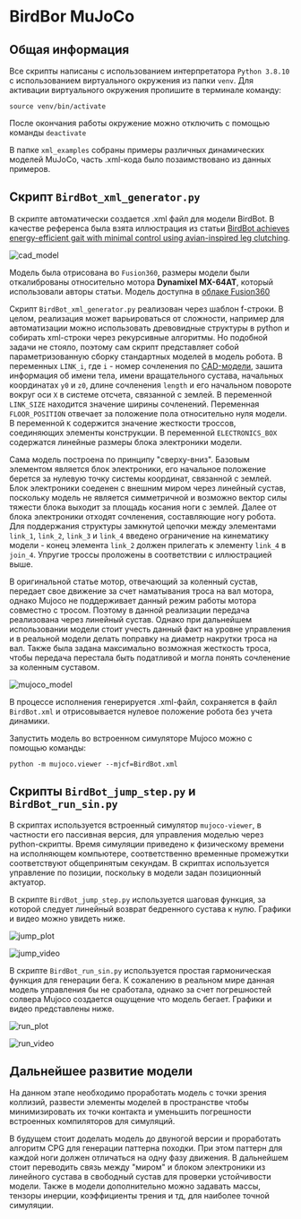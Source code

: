 # BirdBor MuJoCo
## Общая информация
Все скрипты написаны с использованием интерпретатора `Python 3.8.10` с использованием виртуального окружения из папки `venv`. Для активации виртуального окружения пропишите в терминале команду:
```
source venv/bin/activate
```
После окончания работы окружение можно отключить с помощью команды `deactivate`

В папке `xml_examples` собраны примеры различных динамических моделей MuJoCo, часть .xml-кода было позаимствовано из данных примеров. 

## Скрипт `BirdBot_xml_generator.py`
В скрипте автоматически создается .xml файл для модели BirdBot. В качестве референса была взята иллюстрация из статьи [BirdBot achieves energy-efficient gait with minimal control using avian-inspired leg clutching](./BirdBot_paper.pdf).

![cad_model](./media/cad_model.JPEG)

Модель была отрисована во `Fusion360`, размеры модели были откалиброваны относительно мотора **Dynamixel MX-64AT**, который использовали авторы статьи. Модель доступна в [облаке Fusion360](https://a360.co/47Tu9Hj)

Скрипт `BirdBot_xml_generator.py` реализован через шаблон f-строки. В целом, реализация может варьироваться от сложности, например для автоматизации можно использовать древовидные структуры в python и собирать xml-строки через рекурсивные алгоритмы. Но подобной задачи не стояло, поэтому сам скрипт представляет собой параметризованную сборку стандартных моделей в модель робота. В переменных `LINK_i`, где `i` - номер сочленения по [CAD-модели](https://a360.co/47Tu9Hj), зашита информация об имени тела, имени вращательного сустава, начальных координатах `y0` и `z0`, длине сочленения `length` и его начальном повороте вокруг оси `X` в системе отсчета, связанной с землей. В переменной `LINK_SIZE` находится значение ширины сочленений. Переменная `FLOOR_POSITION` отвечает за положение пола относительно нуля модели. В переменной `K` содержится значение жесткости троссов, соединяющих элементы конструкции. В переменной `ELECTRONICS_BOX` содержатся линейные размеры блока электроники модели.

Сама модель построена по принципу "сверху-вниз". Базовым элементом является блок электроники, его начальное положение берется за нулевую точку системы координат, связанной с землей. Блок электроники соеденен с внешним миром через линейный сустав, поскольку модель не является симметричной и возможно вектор силы тяжести блока выходит за площадь косания ноги с землей. Далее от блока электроники отходят сочленения, составляющие ногу робота. Для поддержания структуры замкнутой цепочки между элементами `link_1`, `link_2`, `link_3` и `link_4` введено ограничение на кинематику модели - конец элемента `link_2` должен прилегать к элементу `link_4` в `join_4`. Упругие троссы проложены в соответствии с иллюстрацией выше.

В оригинальной статье мотор, отвечающий за коленный сустав, передает свое движение за счет наматывания троса на вал мотора, однако Mujoco не поддерживает данный режим работы мотора совместно с тросом. Поэтому в данной реализации передача реализована через линейный сустав. Однако при дальнейшем использовании модели стоит учесть данный факт на уровне управления и в реальной модели делать поправку на диаметр накрутки троса на вал. Также была задана максимально возможная жесткость троса, чтобы передача перестала быть податливой и могла понять сочленение за коленным суставом. 

![mujoco_model](./media/mujoco_model.JPEG)

В процессе исполнения генерируется .xml-файл, сохраняется в файл `BirdBot.xml` и отрисовывается нулевое положение робота без учета динамики.

Запустить модель во встроенном симуляторе Mujoco можно с помощью команды:
```
python -m mujoco.viewer --mjcf=BirdBot.xml 
```

## Скрипты `BirdBot_jump_step.py` и `BirdBot_run_sin.py`
В скриптах используется встроенный симулятор `mujoco-viewer`, в частности его пассивная версия, для управления моделью через python-скрипты. Время симуляции приведено к физическому времени на исполняющем компьютере, соответственно временные промежутки соответствуют общепринятым секундам. В скриптах используется управление по позиции, поскольку в модели задан позиционный актуатор.

В скрипте `BirdBot_jump_step.py` используется шаговая функция, за которой следует линейный возврат бедренного сустава к нулю. Графики и видео можно увидеть ниже.

![jump_plot](./media/Jump_step_plot.png)

![jump_video](./media/jump_step.gif)

В скрипте `BirdBot_run_sin.py` используется простая гармоническая функция для генерации бега. К сожалению в реальном мире данная модель управления бы не сработала, однако за счет погрешностей солвера Mujoco создается ощущение что модель бегает. Графики и видео представлены ниже.

![run_plot](./media/Run_sin_plot.png)

![run_video](./media/run_sin.gif)

## Дальнейшее развитие модели
На данном этапе необходимо проработать модель с точки зрения коллизий, развести элементы моделей в пространстве чтобы минимизировать их точки контакта и уменьшить погрешности встроенных компиляторов для симуляций.

В будущем стоит доделать модель до двуногой версии и проработать алгоритм CPG для генерации паттерна походки. При этом паттерн для каждой ноги должен отличаться на одну фазу движения. В дальнейшем стоит переводить связь между "миром" и блоком электроники из линейного сустава в свободный сустав для проверки устойчивости модели. Также в модели дополнительно можно задавать массы, тензоры инерции, коэффициенты трения и тд, для наиболее точной симуляции.